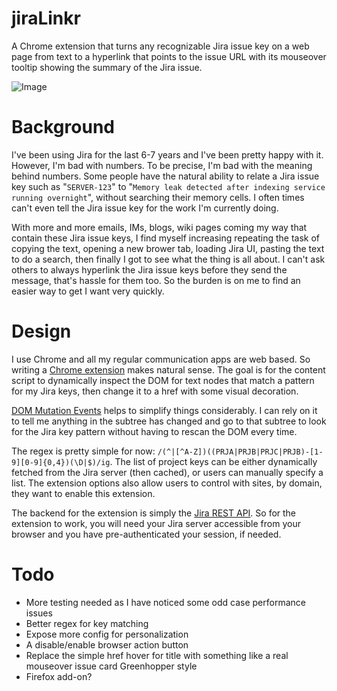 jiraLinkr
=========

A Chrome extension that turns any recognizable Jira issue key on a web page from text to a hyperlink that points to the issue URL with its mouseover tooltip showing the summary of the Jira issue.

![Image](../master/sample.png?raw=true)


Background
==========

I've been using Jira for the last 6-7 years and I've been pretty happy with it. However, I'm bad with numbers. To be precise, I'm bad with the meaning behind numbers. Some people have the natural ability to relate a Jira issue key such as "`SERVER-123`" to "`Memory leak detected after indexing service running overnight`", without searching their memory cells. I often times can't even tell the Jira issue key for the work I'm currently doing.

With more and more emails, IMs, blogs, wiki pages coming my way that contain these Jira issue keys, I find myself increasing repeating the task of copying the text, opening a new brower tab, loading Jira UI, pasting the text to do a search, then finally I got to see what the thing is all about. I can't ask others to always hyperlink the Jira issue keys before they send the message, that's hassle for them too. So the burden is on me to find an easier way to get I want very quickly.


Design
======

I use Chrome and all my regular communication apps are web based. So writing a [Chrome extension](http://developer.chrome.com/extensions/getstarted.html "Chrome Extension") makes natural sense. The goal is for the content script to dynamically inspect the DOM for text nodes that match a pattern for my Jira keys, then change it to a href with some visual decoration.

[DOM Mutation Events](https://developer.mozilla.org/en-US/docs/DOM/Mutation_events "Mutation Events") helps to simplify things considerably. I can rely on it to tell me anything in the subtree has changed and go to that subtree to look for the Jira key pattern without having to rescan the DOM every time.

The regex is pretty simple for now: `/(^|[^A-Z])((PRJA|PRJB|PRJC|PRJB)-[1-9][0-9]{0,4})(\D|$)/ig`. The list of project keys can be either dynamically fetched from the Jira server (then cached), or users can manually specify a list. The extension options also allow users to control with sites, by domain, they want to enable this extension.

The backend for the extension is simply the [Jira REST API](https://developer.atlassian.com/display/JIRADEV/JIRA+REST+APIs "Jira REST API"). So for the extension to work, you will need your Jira server accessible from your browser and you have pre-authenticated your session, if needed.


Todo
====
- More testing needed as I have noticed some odd case performance issues
- Better regex for key matching
- Expose more config for personalization
- A disable/enable browser action button
- Replace the simple href hover for title with something like a real mouseover issue card Greenhopper style
- Firefox add-on?

